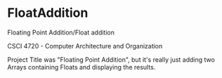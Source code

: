 # FloatAddition

Floating Point Addition/Float addition

CSCI 4720 - Computer Architecture and Organization

Project Title was "Floating Point Addition", but it's really just adding two Arrays containing Floats and displaying the results. 
